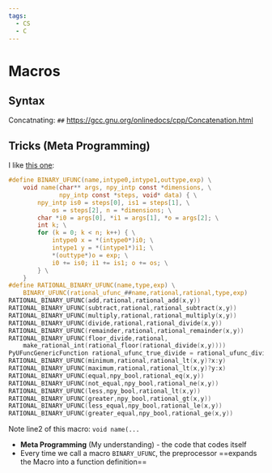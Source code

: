 ```yaml
---
tags:
  - CS
  - C
---
```

# Macros
## Syntax
Concatnating: `##`
https://gcc.gnu.org/onlinedocs/cpp/Concatenation.html

## Tricks (Meta Programming)
I like [this one](https://github.com/numpy/numpy/blob/cfeed27838229b2f12e64297d8cce283ea52ef15/numpy/_core/src/umath/_rational_tests.c#L939):
```c hl:2
#define BINARY_UFUNC(name,intype0,intype1,outtype,exp) \
    void name(char** args, npy_intp const *dimensions, \
              npy_intp const *steps, void* data) { \
        npy_intp is0 = steps[0], is1 = steps[1], \
            os = steps[2], n = *dimensions; \
        char *i0 = args[0], *i1 = args[1], *o = args[2]; \
        int k; \
        for (k = 0; k < n; k++) { \
            intype0 x = *(intype0*)i0; \
            intype1 y = *(intype1*)i1; \
            *(outtype*)o = exp; \
            i0 += is0; i1 += is1; o += os; \
        } \
    }
#define RATIONAL_BINARY_UFUNC(name,type,exp) \
    BINARY_UFUNC(rational_ufunc_##name,rational,rational,type,exp)
RATIONAL_BINARY_UFUNC(add,rational,rational_add(x,y))
RATIONAL_BINARY_UFUNC(subtract,rational,rational_subtract(x,y))
RATIONAL_BINARY_UFUNC(multiply,rational,rational_multiply(x,y))
RATIONAL_BINARY_UFUNC(divide,rational,rational_divide(x,y))
RATIONAL_BINARY_UFUNC(remainder,rational,rational_remainder(x,y))
RATIONAL_BINARY_UFUNC(floor_divide,rational,
    make_rational_int(rational_floor(rational_divide(x,y))))
PyUFuncGenericFunction rational_ufunc_true_divide = rational_ufunc_divide;
RATIONAL_BINARY_UFUNC(minimum,rational,rational_lt(x,y)?x:y)
RATIONAL_BINARY_UFUNC(maximum,rational,rational_lt(x,y)?y:x)
RATIONAL_BINARY_UFUNC(equal,npy_bool,rational_eq(x,y))
RATIONAL_BINARY_UFUNC(not_equal,npy_bool,rational_ne(x,y))
RATIONAL_BINARY_UFUNC(less,npy_bool,rational_lt(x,y))
RATIONAL_BINARY_UFUNC(greater,npy_bool,rational_gt(x,y))
RATIONAL_BINARY_UFUNC(less_equal,npy_bool,rational_le(x,y))
RATIONAL_BINARY_UFUNC(greater_equal,npy_bool,rational_ge(x,y))
```

Note line2 of this macro: `void name(...`
- **Meta Programming** (My understanding) - the code that codes itself
- Every time we call a macro `BINARY_UFUNC`, the preprocessor ==expands the Macro into a function definition==
